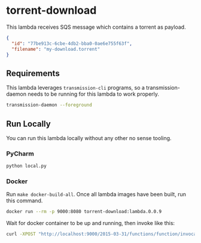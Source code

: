 # torrent-download

This lambda receives SQS message which contains a torrent as payload.

```json
{
  "id": "77be913c-6cbe-4db2-bba0-0ae6e755f63f",
  "filename": "my-download.torrent"
}
```

## Requirements

This lambda leverages `transmission-cli` programs, so a transmission-daemon 
needs to be running for this lambda to work properly.

```bash
transmission-daemon --foreground
```

## Run Locally

You can run this lambda locally without any other no sense tooling.

### PyCharm

```bash
python local.py
```

### Docker

Run `make docker-build-all`. Once all lambda images have been built, run this command.

```bash
docker run --rm -p 9000:8080 torrent-download:lambda.0.0.9
```

Wait for docker container to be up and running, then invoke like this:

```bash
curl -XPOST "http://localhost:9000/2015-03-31/functions/function/invocations" -d '{"name":"Mauricio"}'
```
